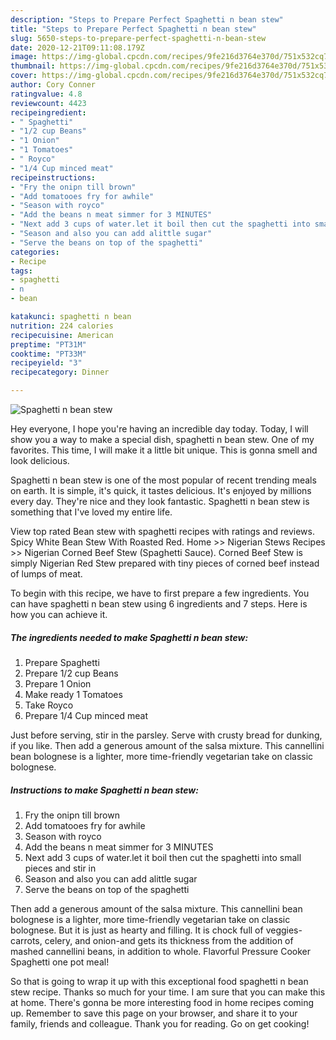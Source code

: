 ```yaml
---
description: "Steps to Prepare Perfect Spaghetti n bean stew"
title: "Steps to Prepare Perfect Spaghetti n bean stew"
slug: 5650-steps-to-prepare-perfect-spaghetti-n-bean-stew
date: 2020-12-21T09:11:08.179Z
image: https://img-global.cpcdn.com/recipes/9fe216d3764e370d/751x532cq70/spaghetti-n-bean-stew-recipe-main-photo.jpg
thumbnail: https://img-global.cpcdn.com/recipes/9fe216d3764e370d/751x532cq70/spaghetti-n-bean-stew-recipe-main-photo.jpg
cover: https://img-global.cpcdn.com/recipes/9fe216d3764e370d/751x532cq70/spaghetti-n-bean-stew-recipe-main-photo.jpg
author: Cory Conner
ratingvalue: 4.8
reviewcount: 4423
recipeingredient:
- " Spaghetti"
- "1/2 cup Beans"
- "1 Onion"
- "1 Tomatoes"
- " Royco"
- "1/4 Cup minced meat"
recipeinstructions:
- "Fry the onipn till brown"
- "Add tomatooes fry for awhile"
- "Season with royco"
- "Add the beans n meat simmer for 3 MINUTES"
- "Next add 3 cups of water.let it boil then cut the spaghetti into small pieces and stir in"
- "Season and also you can add alittle sugar"
- "Serve the beans on top of the spaghetti"
categories:
- Recipe
tags:
- spaghetti
- n
- bean

katakunci: spaghetti n bean 
nutrition: 224 calories
recipecuisine: American
preptime: "PT31M"
cooktime: "PT33M"
recipeyield: "3"
recipecategory: Dinner

---
```



![Spaghetti n bean stew](https://img-global.cpcdn.com/recipes/9fe216d3764e370d/751x532cq70/spaghetti-n-bean-stew-recipe-main-photo.jpg)

Hey everyone, I hope you're having an incredible day today. Today, I will show you a way to make a special dish, spaghetti n bean stew. One of my favorites. This time, I will make it a little bit unique. This is gonna smell and look delicious.

Spaghetti n bean stew is one of the most popular of recent trending meals on earth. It is simple, it's quick, it tastes delicious. It's enjoyed by millions every day. They're nice and they look fantastic. Spaghetti n bean stew is something that I've loved my entire life.

View top rated Bean stew with spaghetti recipes with ratings and reviews. Spicy White Bean Stew With Roasted Red. Home &gt;&gt; Nigerian Stews Recipes &gt;&gt; Nigerian Corned Beef Stew (Spaghetti Sauce). Corned Beef Stew is simply Nigerian Red Stew prepared with tiny pieces of corned beef instead of lumps of meat.


To begin with this recipe, we have to first prepare a few ingredients. You can have spaghetti n bean stew using 6 ingredients and 7 steps. Here is how you can achieve it.

<!--inarticleads1-->

##### The ingredients needed to make Spaghetti n bean stew:

1. Prepare  Spaghetti
1. Prepare 1/2 cup Beans
1. Prepare 1 Onion
1. Make ready 1 Tomatoes
1. Take  Royco
1. Prepare 1/4 Cup minced meat


Just before serving, stir in the parsley. Serve with crusty bread for dunking, if you like. Then add a generous amount of the salsa mixture. This cannellini bean bolognese is a lighter, more time-friendly vegetarian take on classic bolognese. 

<!--inarticleads2-->

##### Instructions to make Spaghetti n bean stew:

1. Fry the onipn till brown
1. Add tomatooes fry for awhile
1. Season with royco
1. Add the beans n meat simmer for 3 MINUTES
1. Next add 3 cups of water.let it boil then cut the spaghetti into small pieces and stir in
1. Season and also you can add alittle sugar
1. Serve the beans on top of the spaghetti


Then add a generous amount of the salsa mixture. This cannellini bean bolognese is a lighter, more time-friendly vegetarian take on classic bolognese. But it is just as hearty and filling. It is chock full of veggies-carrots, celery, and onion-and gets its thickness from the addition of mashed cannellini beans, in addition to whole. Flavorful Pressure Cooker Spaghetti one pot meal! 

So that is going to wrap it up with this exceptional food spaghetti n bean stew recipe. Thanks so much for your time. I am sure that you can make this at home. There's gonna be more interesting food in home recipes coming up. Remember to save this page on your browser, and share it to your family, friends and colleague. Thank you for reading. Go on get cooking!
